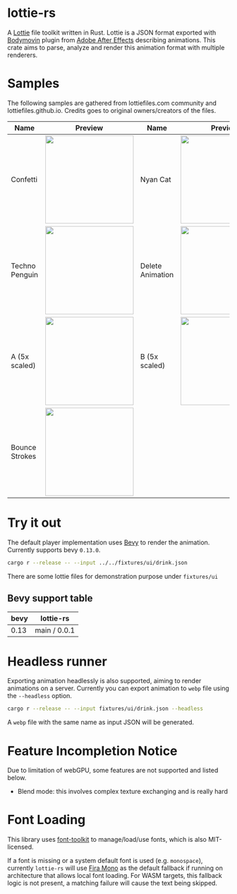 # lottie-rs

A [Lottie](https://github.com/airbnb/lottie-web) file toolkit written in Rust. Lottie is a JSON format exported with [Bodymovin](https://github.com/airbnb/lottie-web) plugin from [Adobe After Effects](http://www.adobe.com/products/aftereffects.html) describing animations. This crate aims to parse, analyze and render this animation format with multiple renderers.


# Samples

The following samples are gathered from lottiefiles.com community and lottiefiles.github.io. Credits
goes to original owners/creators of the files.

| **Name**       | **Preview**                                                                                                          | **Name**         | **Preview**                                                                                                    |
| -------------- | -------------------------------------------------------------------------------------------------------------------- | ---------------- | -------------------------------------------------------------------------------------------------------------- |
| Confetti       | <img src="https://raw.githubusercontent.com/zimond/lottie-rs/main/fixtures/results/confetti.webp" width="200">       | Nyan Cat         | <img src="https://raw.githubusercontent.com/zimond/lottie-rs/main/fixtures/results/nyan_cat.webp" width="200"> |
| Techno Penguin | <img src="https://raw.githubusercontent.com/zimond/lottie-rs/main/fixtures/results/techno_penguin.webp" width="200"> | Delete Animation | <img src="https://raw.githubusercontent.com/zimond/lottie-rs/main/fixtures/results/delete.webp" width="200">   |
| A (5x scaled)  | <img src="https://raw.githubusercontent.com/zimond/lottie-rs/main/fixtures/results/A.webp" width="200">              | B  (5x scaled)   | <img src="https://raw.githubusercontent.com/zimond/lottie-rs/main/fixtures/results/B.webp" width="200">        |
| Bounce Strokes | <img src="https://raw.githubusercontent.com/zimond/lottie-rs/main/fixtures/results/bounce_strokes.webp" width="200"> |                  |                                                                                                                |

# Try it out

The default player implementation uses [Bevy](https://github.com/bevyengine/bevy) to render the animation.
Currently supports bevy `0.13.0`.

```bash
cargo r --release -- --input ../../fixtures/ui/drink.json
```

There are some lottie files for demonstration purpose under `fixtures/ui`

## Bevy support table

| bevy | lottie-rs    |
| ---- | ------------ |
| 0.13 | main / 0.0.1 |

# Headless runner

Exporting animation headlessly is also supported, aiming to render animations on a server. Currently
you can export animation to `webp` file using the `--headless` option.

```bash
cargo r --release -- --input fixtures/ui/drink.json --headless
```

A `webp` file with the same name as input JSON will be generated.

# Feature Incompletion Notice

Due to limitation of webGPU, some features are not supported and listed below.

- Blend mode: this involves complex texture exchanging and is really hard


# Font Loading

This library uses [font-toolkit](https://github.com/alibaba/font-toolkit) to manage/load/use fonts, which
is also MIT-licensed.

If a font is missing or a system default font is used (e.g. `monospace`), currently `lottie-rs` will
use [Fira Mono](https://github.com/mozilla/Fira) as the default fallback if running on architecture
that allows local font loading. For WASM targets, this fallback logic is not present, a matching
failure will cause the text being skipped.
